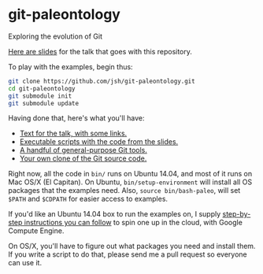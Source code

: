 # git-paleontology

Exploring the evolution of Git

[Here are slides](https://goo.gl/alB0k4) for the talk that goes with this repository.

To play with the examples, begin thus:

```bash
git clone https://github.com/jsh/git-paleontology.git
cd git-paleontology
git submodule init
git submodule update
```

Having done that, here's what you'll have:

- [Text for the talk, with some links.](https://github.com/jsh/git-paleontology/tree/master/talk)
- [Executable scripts with the code from the slides.](https://github.com/jsh/git-paleontology/tree/master/bin)
- [A handful of general-purpose Git tools.](https://github.com/jsh/git-paleontology/tree/master/git-scratch)
- [Your own clone of the Git source code.](https://github.com/jsh/git-paleontology/tree/master/git)

Right now, all the code in `bin/` runs on Ubuntu 14.04, and most of it runs on Mac OS/X (El Capitan).
On Ubuntu, `bin/setup-environment` will install all OS packages that the examples need.
Also, `source bin/bash-paleo`, will set `$PATH` and `$CDPATH` for easier access to examples.

If you'd like an Ubuntu 14.04 box to run the examples on, 
I supply
[step-by-step instructions you can follow](https://github.com/jsh/git-paleontology/blob/master/talk/UsingGCE.md)
to spin one up in the cloud, with Google Compute Engine.

On OS/X, you'll have to figure out what packages you need and install them.
If you write a script to do that,
please send me a pull request so everyone can use it.
